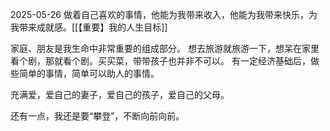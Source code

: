 2025-05-26
做着自己喜欢的事情，他能为我带来收入，他能为我带来快乐，为我带来成就感。[[【重要】我的人生目标]]

家庭、朋友是我生命中非常重要的组成部分。
想去旅游就旅游一下，想呆在家里看个剧，那就看个剧。买买菜，带带孩子也并非不可以。
有一定经济基础后，做些简单的事情，简单可以助人的事情。

充满爱，爱自己的妻子，爱自己的孩子，爱自己的父母。

还有一点，我还是要“攀登”，不断向前向前。

